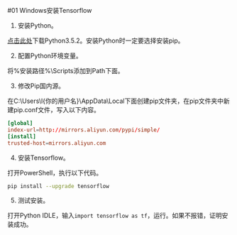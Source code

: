 ﻿#01 Windows安装Tensorflow

1. 安装Python。

[点击此处](https://www.python.org/downloads/release/python-352/)下载Python3.5.2。安装Python时一定要选择安装pip。

2. 配置Python环境变量。

将%安装路径%\Scripts添加到Path下面。

3. 修改Pip国内源。

在C:\Users\l{你的用户名}\AppData\Local下面创建pip文件夹，在pip文件夹中新建pip.conf文件，写入以下内容。

```conf
[global]
index-url=http://mirrors.aliyun.com/pypi/simple/
[install] 
trusted-host=mirrors.aliyun.com  
```

4. 安装Tensorflow。

打开PowerShell，执行以下代码。

```bash
pip install --upgrade tensorflow
```

5. 测试安装。

打开Python IDLE，输入`import tensorflow as tf`，运行。如果不报错，证明安装成功。
